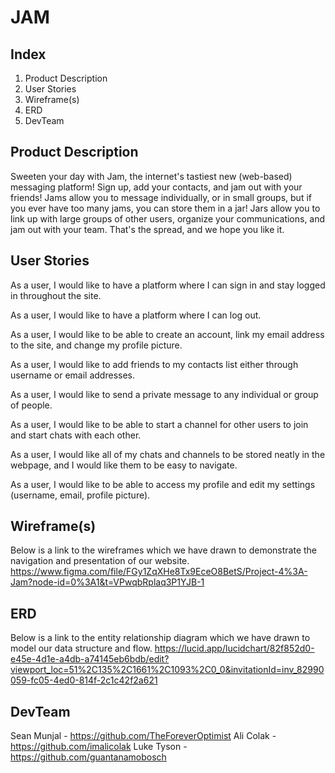 # JAM

## Index

1. Product Description
2. User Stories
3. Wireframe(s)
4. ERD
5. DevTeam

## Product Description

Sweeten your day with Jam, the internet's tastiest new (web-based) messaging platform! Sign up, add your contacts, and jam out with your friends! Jams allow you to message individually, or in small groups, but if you ever have too many jams, you can store them in a jar! Jars allow you to link up with large groups of other users, organize your communications, and jam out with your team. That's the spread, and we hope you like it.

## User Stories

As a user, I would like to have a platform where I can sign in and stay logged in throughout the site.

As a user, I would like to have a platform where I can log out.

As a user, I would like to be able to create an account, link my email address to the site, and change my profile picture.

As a user, I would like to add friends to my contacts list either through username or email addresses.

As a user, I would like to send a private message to any individual or group of people.

As a user, I would like to be able to start a channel for other users to join and start chats with each other.

As a user, I would like all of my chats and channels to be stored neatly in the webpage, and I would like them to be easy to navigate.

As a user, I would like to be able to access my profile and edit my settings (username, email, profile picture).

## Wireframe(s)

Below is a link to the wireframes which we have drawn to demonstrate the navigation and presentation of our website.
https://www.figma.com/file/FGy1ZqXHe8Tx9EceO8BetS/Project-4%3A-Jam?node-id=0%3A1&t=VPwqbRplaq3P1YJB-1

## ERD

Below is a link to the entity relationship diagram which we have drawn to model our data structure and flow.
https://lucid.app/lucidchart/82f852d0-e45e-4d1e-a4db-a74145eb6bdb/edit?viewport_loc=51%2C135%2C1661%2C1093%2C0_0&invitationId=inv_82990059-fc05-4ed0-814f-2c1c42f2a621

## DevTeam

Sean Munjal - https://github.com/TheForeverOptimist
Ali Colak - https://github.com/imalicolak
Luke Tyson - https://github.com/guantanamobosch
